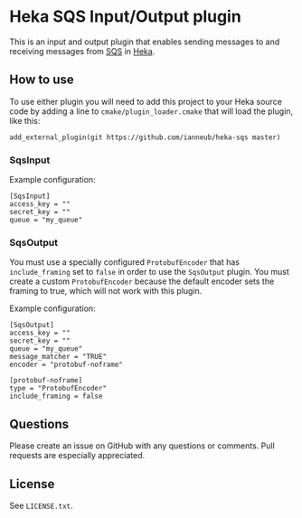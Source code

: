 # Heka SQS Input/Output plugin

This is an input and output plugin that enables sending messages to and receiving messages from [SQS](http://aws.amazon.com/sqs/) in [Heka](https://github.com/mozilla-services/heka).

## How to use

To use either plugin you will need to add this project to your Heka source code by adding a line to `cmake/plugin_loader.cmake` that will load the plugin, like this:

    add_external_plugin(git https://github.com/ianneub/heka-sqs master)


### SqsInput

Example configuration:

    [SqsInput]
    access_key = ""
    secret_key = ""
    queue = "my_queue"

### SqsOutput

You must use a specially configured `ProtobufEncoder` that has `include_framing` set to `false` in order to use the `SqsOutput` plugin. You must create a custom `ProtobufEncoder` because the default encoder sets the framing to true, which will not work with this plugin.

Example configuration:

    [SqsOutput]
    access_key = ""
    secret_key = ""
    queue = "my_queue"
    message_matcher = "TRUE"
    encoder = "protobuf-noframe"
    
    [protobuf-noframe]
    type = "ProtobufEncoder"
    include_framing = false
    
## Questions

Please create an issue on GitHub with any questions or comments. Pull requests are especially appreciated.

## License

See `LICENSE.txt`.
